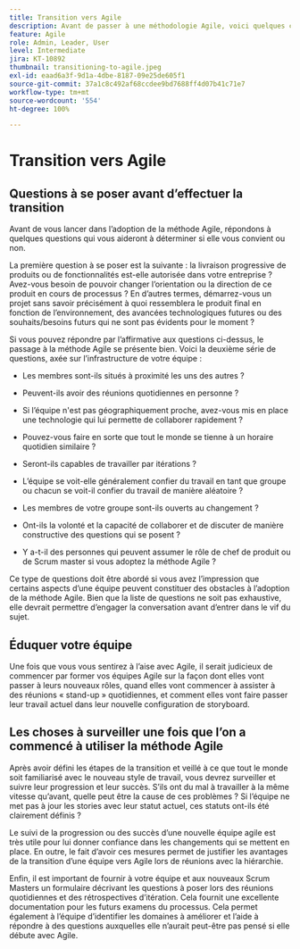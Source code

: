 ```yaml
---
title: Transition vers Agile
description: Avant de passer à une méthodologie Agile, voici quelques conseils et questions à se poser.
feature: Agile
role: Admin, Leader, User
level: Intermediate
jira: KT-10892
thumbnail: transitioning-to-agile.jpeg
exl-id: eaad6a3f-9d1a-4dbe-8187-09e25de605f1
source-git-commit: 37a1c8c492af68ccdee9bd7688ff4d07b41c71e7
workflow-type: tm+mt
source-wordcount: '554'
ht-degree: 100%

---
```


# Transition vers Agile

## Questions à se poser avant d’effectuer la transition

Avant de vous lancer dans l’adoption de la méthode Agile, répondons à quelques questions qui vous aideront à déterminer si elle vous convient ou non.

La première question à se poser est la suivante : la livraison progressive de produits ou de fonctionnalités est-elle autorisée dans votre entreprise ? Avez-vous besoin de pouvoir changer l’orientation ou la direction de ce produit en cours de processus ? En d’autres termes, démarrez-vous un projet sans savoir précisément à quoi ressemblera le produit final en fonction de l’environnement, des avancées technologiques futures ou des souhaits/besoins futurs qui ne sont pas évidents pour le moment ?

Si vous pouvez répondre par l’affirmative aux questions ci-dessus, le passage à la méthode Agile se présente bien. Voici la deuxième série de questions, axée sur l’infrastructure de votre équipe :

* Les membres sont-ils situés à proximité les uns des autres ?

* Peuvent-ils avoir des réunions quotidiennes en personne ?

* Si l’équipe n&#39;est pas géographiquement proche, avez-vous mis en place une technologie qui lui permette de collaborer rapidement ?

* Pouvez-vous faire en sorte que tout le monde se tienne à un horaire quotidien similaire ?

* Seront-ils capables de travailler par itérations ?

* L’équipe se voit-elle généralement confier du travail en tant que groupe ou chacun se voit-il confier du travail de manière aléatoire ?

* Les membres de votre groupe sont-ils ouverts au changement ?

* Ont-ils la volonté et la capacité de collaborer et de discuter de manière constructive des questions qui se posent ?

* Y a-t-il des personnes qui peuvent assumer le rôle de chef de produit ou de Scrum master si vous adoptez la méthode Agile ?


Ce type de questions doit être abordé si vous avez l’impression que certains aspects d’une équipe peuvent constituer des obstacles à l’adoption de la méthode Agile. Bien que la liste de questions ne soit pas exhaustive, elle devrait permettre d’engager la conversation avant d’entrer dans le vif du sujet.


## Éduquer votre équipe

Une fois que vous vous sentirez à l’aise avec Agile, il serait judicieux de commencer par former vos équipes Agile sur la façon dont elles vont passer à leurs nouveaux rôles, quand elles vont commencer à assister à des réunions « stand-up » quotidiennes, et comment elles vont faire passer leur travail actuel dans leur nouvelle configuration de storyboard.


## Les choses à surveiller une fois que l’on a commencé à utiliser la méthode Agile

Après avoir défini les étapes de la transition et veillé à ce que tout le monde soit familiarisé avec le nouveau style de travail, vous devrez surveiller et suivre leur progression et leur succès. S’ils ont du mal à travailler à la même vitesse qu’avant, quelle peut être la cause de ces problèmes ? Si l’équipe ne met pas à jour les stories avec leur statut actuel, ces statuts ont-ils été clairement définis ?

Le suivi de la progression ou des succès d’une nouvelle équipe agile est très utile pour lui donner confiance dans les changements qui se mettent en place. En outre, le fait d’avoir ces mesures permet de justifier les avantages de la transition d’une équipe vers Agile lors de réunions avec la hiérarchie.

Enfin, il est important de fournir à votre équipe et aux nouveaux Scrum Masters un formulaire décrivant les questions à poser lors des réunions quotidiennes et des rétrospectives d’itération. Cela fournit une excellente documentation pour les futurs examens du processus. Cela permet également à l’équipe d’identifier les domaines à améliorer et l’aide à répondre à des questions auxquelles elle n’aurait peut-être pas pensé si elle débute avec Agile.
